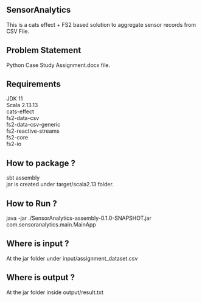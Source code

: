 
SensorAnalytics
-------------------------------------------
This is a cats effect + FS2 based solution to aggregate sensor records from CSV File.

Problem Statement
---------------------------------
Python Case Study Assignment.docx file.

Requirements
-------------------------------
JDK 11 <br />
Scala 2.13.13 <br />
cats-effect <br />
fs2-data-csv <br />
fs2-data-csv-generic <br />
fs2-reactive-streams <br />
fs2-core <br />
fs2-io <br />

How to package ?
-------------------------
sbt assembly <br />
jar is created under target/scala2.13 folder.

How to Run ?
---------------------------
java -jar ./SensorAnalytics-assembly-0.1.0-SNAPSHOT.jar com.sensoranalytics.main.MainApp


Where is input ?
--------------------------------------
At the jar folder under input/assignment_dataset.csv

Where is output ?
---------------------------------------------
At the jar folder inside output/result.txt